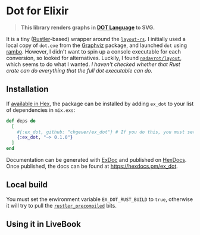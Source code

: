 # Dot for Elixir

> **This library renders graphs in [DOT Language](https://graphviz.org/doc/info/lang.html) to SVG.**

It is a tiny ([Rustler](https://github.com/rusterlium/rustler)-based) wrapper around the [`layout-rs`](https://crates.io/crates/layout-rs). I initially used a local copy of `dot.exe` from the [Graphviz](https://graphviz.org/) package, and launched `dot` using [rambo](https://github.com/jayjun/rambo). However, I didn't want to spin up a console executable for each conversion, so looked for alternatives. Luckily, I found [`nadavrot/layout`](ttps://github.com/nadavrot/layout), which seems to do what I wanted. *I haven't checked whether that Rust crate can do *everything* that the full dot executable can do.*


## Installation

If [available in Hex](https://hex.pm/docs/publish), the package can be installed
by adding `ex_dot` to your list of dependencies in `mix.exs`:

```elixir
def deps do
  [
    #{:ex_dot, github: "chgeuer/ex_dot"} # If you do this, you must set the environment variable EX_DOT_RUST_BUILD=true
    {:ex_dot, "~> 0.1.0"}
  ]
end
```
Documentation can be generated with [ExDoc](https://github.com/elixir-lang/ex_doc) and published on [HexDocs](https://hexdocs.pm). Once published, the docs can be found at <https://hexdocs.pm/ex_dot>.

## Local build 

You must set the environment variable `EX_DOT_RUST_BUILD` to `true`, otherwise it will try to pull the [`rustler_precompiled`](https://github.com/philss/rustler_precompiled) bits.

## Using it in LiveBook

